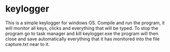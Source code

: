 # keylogger
This is a simple keylogger for windows OS. Compile and run the program, it will monitor all keys, clicks and everything that will be typed. To stop the program go to task manager and kill keylogger.exe the program will then close and save automatically everything that it has monitored into the file capture.txt near to it.